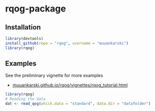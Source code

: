 # rqog-package


## Installation


```r
library(devtools)
install_github(repo = "rqog", username = "muuankarski")
library(rqog)
```


## Examples

See the preliminary vignette for more examples

- [muuankarski.github.io/rqog/vignettes/rqog_tutorial.html](http://muuankarski.github.io/rqog/vignettes/rqog_tutorial.html)


```r
library(rqog)
# Reading the data
dat <- read_qog(which.data = "standard", data.dir = "datafolder")
```


